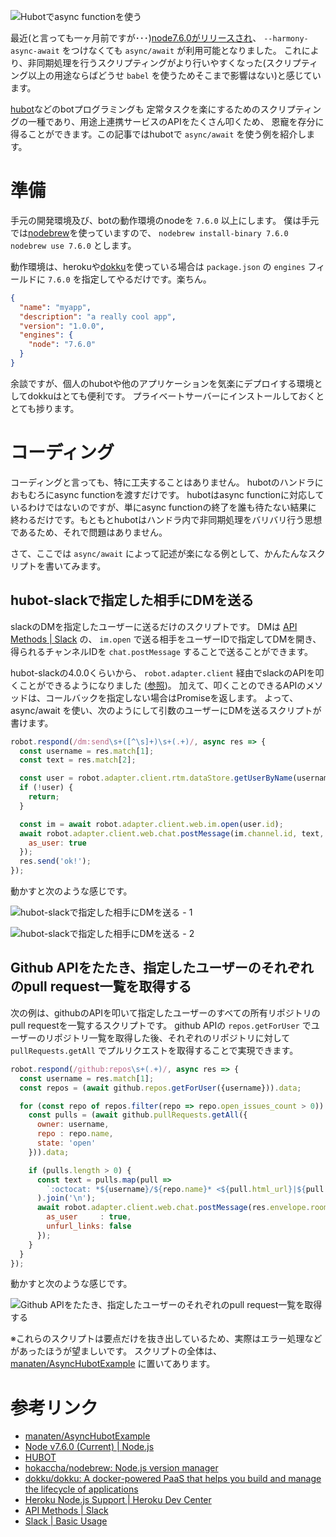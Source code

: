 <!--
title: Hubotでasync functionを使う
date:  2017-03-21 12:00
categories: [javascript,hubot]
-->

![Hubotでasync functionを使う](http://manaten.net/wp-content/uploads/2014/04/hubot.gif)

最近(と言っても一ヶ月前ですが･･･)[node7.6.0がリリースされ](https://nodejs.org/en/blog/release/v7.6.0/)、
`--harmony-async-await` をつけなくても `async/await` が利用可能となりました。
これにより、非同期処理を行うスクリプティングがより行いやすくなった(スクリプティング以上の用途ならばどうせ `babel`
を使うためそこまで影響はない)と感じています。

[hubot](https://hubot.github.com/)などのbotプログラミングも
定常タスクを楽にするためのスクリプティングの一種であり、用途上連携サービスのAPIをたくさん叩くため、
恩寵を存分に得ることができます。この記事ではhubotで `async/await` を使う例を紹介します。


<!-- more -->

# 準備

手元の開発環境及び、botの動作環境のnodeを `7.6.0` 以上にします。
僕は手元では[nodebrew](https://github.com/hokaccha/nodebrew)を使っていますので、
`nodebrew install-binary 7.6.0` `nodebrew use 7.6.0` とします。

動作環境は、herokuや[dokku](https://github.com/dokku/dokku)を使っている場合は
`package.json` の `engines` フィールドに `7.6.0` を指定してやるだけです。楽ちん。

```json
{
  "name": "myapp",
  "description": "a really cool app",
  "version": "1.0.0",
  "engines": {
    "node": "7.6.0"
  }
}
```

余談ですが、個人のhubotや他のアプリケーションを気楽にデプロイする環境としてdokkuはとても便利です。
プライベートサーバーにインストールしておくととても捗ります。

# コーディング

コーディングと言っても、特に工夫することはありません。
hubotのハンドラにおもむろにasync functionを渡すだけです。
hubotはasync functionに対応しているわけではないのですが、単にasync functionの終了を誰も待たない結果に
終わるだけです。もともとhubotはハンドラ内で非同期処理をバリバリ行う思想であるため、それで問題はありません。

さて、ここでは `async/await` によって記述が楽になる例として、かんたんなスクリプトを書いてみます。


## hubot-slackで指定した相手にDMを送る

slackのDMを指定したユーザーに送るだけのスクリプトです。
DMは [API Methods | Slack](https://api.slack.com/methods) の、
`im.open` で送る相手をユーザーIDで指定してDMを開き、得られるチャンネルIDを `chat.postMessage` することで送ることができます。

hubot-slackの4.0.0くらいから、 `robot.adapter.client` 経由でslackのAPIを叩くことができるようになりました
([参照](https://slackapi.github.io/hubot-slack/basic_usage#general-web-api-patterns))。
加えて、叩くことのできるAPIのメソッドは、コールバックを指定しない場合はPromiseを返します。
よって、async/await を使い、次のようにして引数のユーザーにDMを送るスクリプトが書けます。

```javascript
robot.respond(/dm:send\s+([^\s]+)\s+(.+)/, async res => {
  const username = res.match[1];
  const text = res.match[2];

  const user = robot.adapter.client.rtm.dataStore.getUserByName(username);
  if (!user) {
    return;
  }

  const im = await robot.adapter.client.web.im.open(user.id);
  await robot.adapter.client.web.chat.postMessage(im.channel.id, text, {
    as_user: true
  });
  res.send('ok!');
});
```

動かすと次のような感じです。

![hubot-slackで指定した相手にDMを送る - 1](http://manaten.net/wp-content/uploads/2017/03/hubot_async_1.png)

![hubot-slackで指定した相手にDMを送る - 2](http://manaten.net/wp-content/uploads/2017/03/hubot_async_2.png)


## Github APIをたたき、指定したユーザーのそれぞれのpull request一覧を取得する

次の例は、githubのAPIを叩いて指定したユーザーのすべての所有リポジトリのpull requestを一覧するスクリプトです。
github APIの `repos.getForUser` でユーザーのリポジトリ一覧を取得した後、それぞれのリポジトリに対して `pullRequests.getAll`
でプルリクエストを取得することで実現できます。

```javascript
robot.respond(/github:repos\s+(.+)/, async res => {
  const username = res.match[1];
  const repos = (await github.repos.getForUser({username})).data;

  for (const repo of repos.filter(repo => repo.open_issues_count > 0)) {
    const pulls = (await github.pullRequests.getAll({
      owner: username,
      repo : repo.name,
      state: 'open'
    })).data;

    if (pulls.length > 0) {
      const text = pulls.map(pull =>
        `:octocat: *${username}/${repo.name}* <${pull.html_url}|${pull.title}>`
      ).join('\n');
      await robot.adapter.client.web.chat.postMessage(res.envelope.room, text, {
        as_user     : true,
        unfurl_links: false
      });
    }
  }
});
```

動かすと次のような感じです。

![Github APIをたたき、指定したユーザーのそれぞれのpull request一覧を取得する](http://manaten.net/wp-content/uploads/2017/03/hubot_async_3.png)



※これらのスクリプトは要点だけを抜き出しているため、実際はエラー処理などがあったほうが望ましいです。
スクリプトの全体は、[manaten/AsyncHubotExample](https://github.com/manaten/AsyncHubotExample) に置いてあります。


# 参考リンク

- [manaten/AsyncHubotExample](https://github.com/manaten/AsyncHubotExample)
- [Node v7.6.0 (Current) | Node.js](https://nodejs.org/en/blog/release/v7.6.0/)
- [HUBOT](https://hubot.github.com/)
- [hokaccha/nodebrew: Node.js version manager](https://github.com/hokaccha/nodebrew)
- [dokku/dokku: A docker-powered PaaS that helps you build and manage the lifecycle of applications](https://github.com/dokku/dokku)
- [Heroku Node.js Support | Heroku Dev Center](https://devcenter.heroku.com/articles/nodejs-support#specifying-a-node-js-version)
- [API Methods | Slack](https://api.slack.com/methods)
- [Slack | Basic Usage](https://slackapi.github.io/hubot-slack/basic_usage#general-web-api-patterns)
